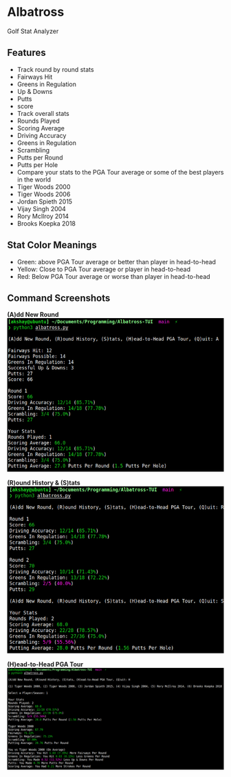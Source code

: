 # Albatross
Golf Stat Analyzer


## Features

- Track round by round stats
 - Fairways Hit
 - Greens in Regulation
 - Up & Downs
 - Putts
 - score
- Track overall stats
 - Rounds Played
 - Scoring Average
 - Driving Accuracy
 - Greens in Regulation
 - Scrambling
 - Putts per Round
 - Putts per Hole
- Compare your stats to the PGA Tour average or some of the best players in the world
 - Tiger Woods 2000
 - Tiger Woods 2006
 - Jordan Spieth 2015
 - Vijay Singh 2004
 - Rory McIlroy 2014
 - Brooks Koepka 2018


## Stat Color Meanings

- Green: above PGA Tour average or better than player in head-to-head
- Yellow: Close to PGA Tour average or player in head-to-head
- Red: Below PGA Tour average or worse than player in head-to-head


## Command Screenshots

**(A)dd New Round**
![Screenshot 1](./imgs/screenshot_1.png)

**(R)ound History & (S)tats**
![Screenshot 1](./imgs/screenshot_2.png)

**(H)ead-to-Head PGA Tour**
![Screenshot 1](./imgs/screenshot_3.png)

